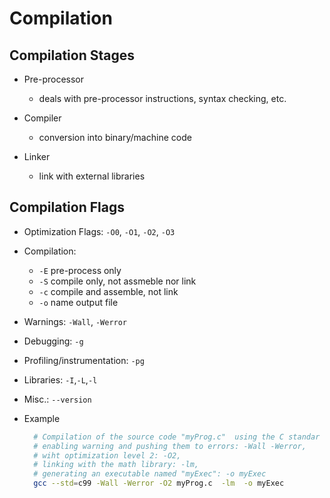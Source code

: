 # Compilation

## Compilation Stages

* Pre-processor
   - deals with pre-processor instructions, syntax checking, etc.

* Compiler
   - conversion into binary/machine code
     
* Linker
   - link with external libraries


## Compilation Flags

* Optimization Flags: `-O0`, `-O1`, `-O2`, `-O3`
* Compilation:
    - `-E` pre-process only
    - `-S` compile only, not assmeble nor link
    - `-c` compile and assemble, not link
    - `-o` name output file
      
* Warnings:  `-Wall`, `-Werror`
* Debugging: `-g`
* Profiling/instrumentation: `-pg`
* Libraries: `-I`,`-L`,`-l`

* Misc.: `--version`


* Example
  ```sh
    # Compilation of the source code "myProg.c"  using the C standar '99: --std=c99,
    # enabling warning and pushing them to errors: -Wall -Werror,
    # wiht optimization level 2: -O2,
    # linking with the math library: -lm,
    # generating an executable named "myExec": -o myExec
    gcc --std=c99 -Wall -Werror -O2 myProg.c  -lm  -o myExec
  ```
